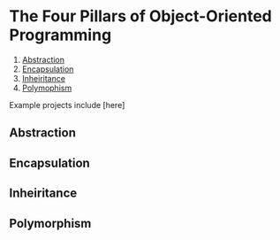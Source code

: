 # The Four Pillars of Object-Oriented Programming

1. [Abstraction](#abstraction)
2. [Encapsulation](#encapsulation)
3. [Inheiritance](#inheiritance)
4. [Polymophism](#polymorphism)

Example projects include [here]

## Abstraction


## Encapsulation


## Inheiritance


## Polymorphism
